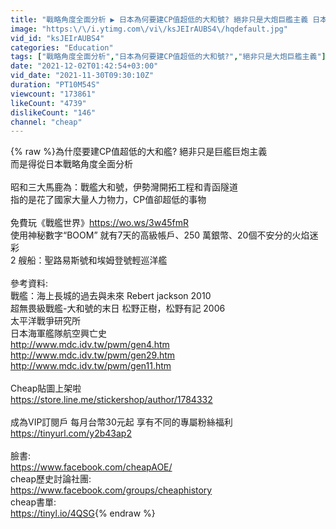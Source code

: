 ```yaml
---
title: "戰略角度全面分析 ▶ 日本為何要建CP值超低的大和號? 絕非只是大炮巨艦主義 日本有說不出的苦衷"
image: "https:\/\/i.ytimg.com\/vi\/ksJEIrAUBS4\/hqdefault.jpg"
vid_id: "ksJEIrAUBS4"
categories: "Education"
tags: ["戰略角度全面分析","日本為何要建CP值超低的大和號?","絕非只是大炮巨艦主義"]
date: "2021-12-02T01:42:54+03:00"
vid_date: "2021-11-30T09:30:10Z"
duration: "PT10M54S"
viewcount: "173861"
likeCount: "4739"
dislikeCount: "146"
channel: "cheap"
---
```

{% raw %}為什麼要建CP值超低的大和艦? 絕非只是巨艦巨炮主義<br />而是得從日本戰略角度全面分析<br /><br />昭和三大馬鹿為：戰艦大和號，伊勢灣開拓工程和青函隧道<br />指的是花了國家大量人力物力，CP值卻超低的事物<br /><br />免費玩《戰艦世界》<a rel="nofollow" target="blank" href="https://wo.ws/3w45fmR">https://wo.ws/3w45fmR</a><br />使用神秘數字“BOOM” 就有7天的高級帳戶、250 萬銀幣、20個不安分的火焰迷彩<br />2 艘船：聖路易斯號和埃姆登號輕巡洋艦<br /><br />參考資料:<br />戰艦：海上長城的過去與未來 Rebert jackson 2010<br />超無畏級戰艦-大和號的末日 松野正樹，松野有記 2006<br />太平洋戰爭研究所<br />日本海軍艦隊航空興亡史<br /><a rel="nofollow" target="blank" href="http://www.mdc.idv.tw/pwm/gen4.htm">http://www.mdc.idv.tw/pwm/gen4.htm</a><br /><a rel="nofollow" target="blank" href="http://www.mdc.idv.tw/pwm/gen29.htm">http://www.mdc.idv.tw/pwm/gen29.htm</a><br /><a rel="nofollow" target="blank" href="http://www.mdc.idv.tw/pwm/gen11.htm">http://www.mdc.idv.tw/pwm/gen11.htm</a><br /><br />Cheap貼圖上架啦<br /><a rel="nofollow" target="blank" href="https://store.line.me/stickershop/author/1784332">https://store.line.me/stickershop/author/1784332</a><br /><br />成為VIP訂閱戶 每月台幣30元起 享有不同的專屬粉絲福利<br /><a rel="nofollow" target="blank" href="https://tinyurl.com/y2b43ap2">https://tinyurl.com/y2b43ap2</a><br /><br />臉書:<br /><a rel="nofollow" target="blank" href="https://www.facebook.com/cheapAOE/">https://www.facebook.com/cheapAOE/</a><br />cheap歷史討論社團:<br /><a rel="nofollow" target="blank" href="https://www.facebook.com/groups/cheaphistory">https://www.facebook.com/groups/cheaphistory</a><br />cheap書單:<br /><a rel="nofollow" target="blank" href="https://tinyl.io/4QSG">https://tinyl.io/4QSG</a>{% endraw %}
